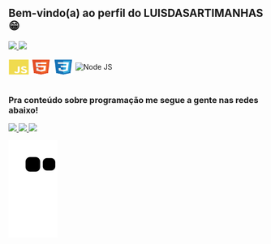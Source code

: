 ## Bem-vindo(a) ao perfil do LUISDASARTIMANHAS😁

 <div>
   <a href="https://github.com/LUISDASARTIMANHAS">
   <img height="180em" src="https://github-readme-stats.vercel.app/api?username=LUISDASARTIMANHAS&show_icons=true&theme=tokyonight&include_all_commits=true&count_private=true"/>
   <img height="180em" src="https://github-readme-stats.vercel.app/api/top-langs/?username=LUISDASARTIMANHAS&layout=compact&langs_count=6&theme=tokyonight"/>
    </a>

</div>
<div style="display: inline_block"><br>
  <img align="center" alt="Js" height="30" width="40" src="https://raw.githubusercontent.com/devicons/devicon/master/icons/javascript/javascript-plain.svg">
  <img align="center" alt="HTML" height="30" width="40" src="https://raw.githubusercontent.com/devicons/devicon/master/icons/html5/html5-original.svg">
  <img align="center" alt="CSS" height="30" width="40" src="https://raw.githubusercontent.com/devicons/devicon/master/icons/css3/css3-original.svg">
  <img align="center" alt="Node JS" height="30" width="40" src="https://seeklogo.com/images/N/nodejs-logo-FBE122E377-seeklogo.com.png">
</div>
 
 <br>
 
  ### Pra conteúdo sobre programação me segue a gente nas redes abaixo!
 
<div> 
 <a href="https://discord.gg/TUpNd6CQgg" target="_blank">
  <img src="https://img.shields.io/badge/Discord-7289DA?style=for-the-badge&logo=discord&logoColor=white" target="_blank">
 </a> 
  <a href = "mailto:luisaugustodesouza785@gmail.com">
   <img src="https://img.shields.io/badge/-Gmail-%23333?style=for-the-badge&logo=gmail&logoColor=white" target="_blank">
 </a>
 <a href="https://wa.me/55027995744791" target="_blank">
  <img src="https://static.whatsapp.net/rsrc.php/v3/yz/r/ujTY9i_Jhs1.png" target="_blank">
 </a> 
 
  ![Snake animation](https://github.com/LUISDASARTIMANHAS/LUISDASARTIMANHAS/blob/output/github-contribution-grid-snake.svg)

</div>
